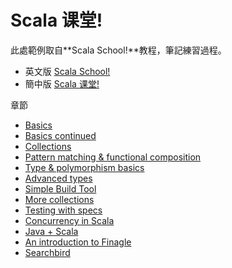 # Scala 课堂!

此處範例取自**Scala School!**教程，筆記練習過程。
- 英文版 [Scala School!](http://twitter.github.io/scala_school/)
- 簡中版 [Scala 课堂!](http://twitter.github.io/scala_school/zh_cn/)

章節
- [Basics](basics.md)
- [Basics continued](basics2.md)
- [Collections](collections.md)
- [Pattern matching & functional composition](pattern-matching-and-functional-composition.md)
- [Type & polymorphism basics](type-basics.md)
- [Advanced types](advanced-types.md)
- [Simple Build Tool](sbt.md)
- [More collections](coll2.md)
- [Testing with specs](specs.md)
- [Concurrency in Scala](concurrency.md)
- [Java + Scala](java.md)
- [An introduction to Finagle](finagle.md)
- [Searchbird](searchbird.md)

